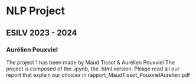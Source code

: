 # NLP Project
## ESILV 2023 - 2024
### Aurélien Pouxviel

The project 1 has been made by Maud Tissot & Aurélien Pouxviel 
The project is composed of the .ipynb, the .html version. 
Please read all our report that explain our choices in rapport_MaudTissot_PouxvielAurelien.pdf 
